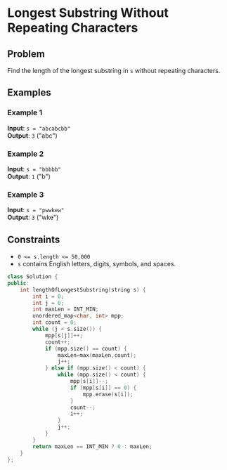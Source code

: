 # Longest Substring Without Repeating Characters

## Problem
Find the length of the longest substring in `s` without repeating characters.

## Examples

### Example 1
**Input**: `s = "abcabcbb"`  
**Output**: `3` ("abc")

### Example 2
**Input**: `s = "bbbbb"`  
**Output**: `1` ("b")

### Example 3
**Input**: `s = "pwwkew"`  
**Output**: `3` ("wke")

## Constraints
- `0 <= s.length <= 50,000`
- `s` contains English letters, digits, symbols, and spaces.

```c++
class Solution {
public:
    int lengthOfLongestSubstring(string s) {
        int i = 0;
        int j = 0;
        int maxLen = INT_MIN;
        unordered_map<char, int> mpp;
        int count = 0;
        while (j < s.size()) {
            mpp[s[j]]++;
            count++;
            if (mpp.size() == count) {
                maxLen=max(maxLen,count);
                j++;
            } else if (mpp.size() < count) {
                while (mpp.size() < count) {
                    mpp[s[i]]--;
                    if (mpp[s[i]] == 0) {
                        mpp.erase(s[i]);
                    }
                    count--;
                    i++;
                }
                j++;
            }
        }
        return maxLen == INT_MIN ? 0 : maxLen;
    }
};
```